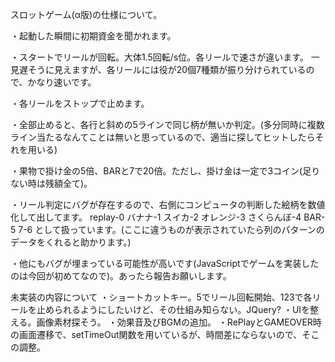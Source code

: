 スロットゲーム(α版)の仕様について。

・起動した瞬間に初期資金を聞かれます。

・スタートでリールが回転。大体1.5回転/s位。各リールで速さが違います。
一見遅そうに見えますが、各リールには役が20個7種類が振り分けられているので、かなり速いです。

・各リールをストップで止めます。

・全部止めると、各行と斜めの5ラインで同じ柄が無いか判定。(多分同時に複数ライン当たるなんてことは無いと思っているので、適当に探してヒットしたらそれを用いる)

・果物で掛け金の5倍、BARと7で20倍。ただし、掛け金は一定で3コイン(足りない時は残額全て)。

・リール判定にバグが存在するので、右側にコンピュータの判断した絵柄を数値化して出してます。
replay-0
バナナ-1
スイカ-2
オレンジ-3
さくらんぼ-4
BAR-5
7-6
として扱っています。(ここに違うものが表示されていたら列のパターンのデータをくれると助かります。)

・他にもバグが埋まっている可能性が高いです(JavaScriptでゲームを実装したのは今回が初めてなので)。あったら報告お願いします。

未実装の内容について
・ショートカットキー。5でリール回転開始、123で各リールを止められるようにしたいけど、その仕組み知らない。JQuery?
・UIを整える。画像素材探そう。
・効果音及びBGMの追加。
・RePlayとGAMEOVER時の画面遷移で、setTimeOut関数を用いているが、時間差にならないので、そこの調整。
